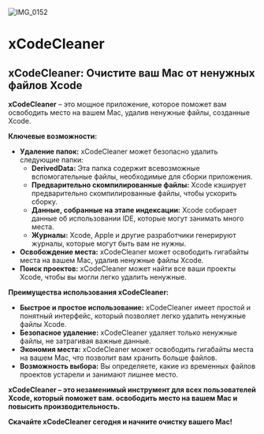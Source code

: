 ![IMG_0152](https://github.com/umartynenko/xCodeCleaner_feedback/assets/99603403/c46ce74f-4075-4b3d-90ca-751c3d702542)
# xCodeCleaner



## xCodeCleaner: Очистите ваш Mac от ненужных файлов Xcode

**xCodeCleaner** – это мощное приложение, которое поможет вам освободить место на вашем Mac, удалив ненужные файлы, созданные Xcode. 

**Ключевые возможности:**

* **Удаление папок:** xCodeCleaner может безопасно удалить следующие папки:
    * **DerivedData:** Эта папка содержит всевозможные вспомогательные файлы, необходимые для сборки приложения. 
    * **Предварительно скомпилированные файлы:** Xcode кэширует предварительно скомпилированные файлы, чтобы ускорить сборку. 
    * **Данные, собранные на этапе индексации:** Xcode собирает данные об использовании IDE, которые могут занимать много места.
    * **Журналы:** Xcode, Apple и другие разработчики генерируют журналы, которые могут быть вам не нужны.
* **Освобождение места:** xCodeCleaner может освободить гигабайты места на вашем Mac, удалив ненужные файлы Xcode.
* **Поиск проектов:** xCodeCleaner может найти все ваши проекты Xcode, чтобы вы могли легко удалить ненужные.

**Преимущества использования xCodeCleaner:**

* **Быстрое и простое использование:** xCodeCleaner имеет простой и понятный интерфейс, который позволяет легко удалить ненужные файлы Xcode.
* **Безопасное удаление:** xCodeCleaner  удаляет только ненужные файлы, не затрагивая важные данные.
* **Экономия места:** xCodeCleaner может освободить гигабайты места на вашем Mac, что позволит вам хранить больше файлов.
* **Возможность выбора:** Вы определяете, какие из временных файлов проектов устарели и занимают лишнее место.


**xCodeCleaner – это незаменимый инструмент для всех пользователей Xcode, который поможет вам. освободить место на вашем Mac и повысить производительность.**

**Скачайте xCodeCleaner сегодня и начните очистку вашего Mac!**
